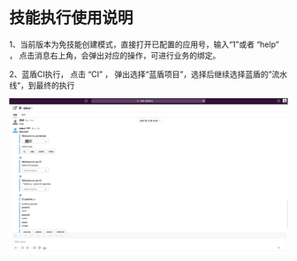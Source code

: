 # 技能执行使用说明

1、当前版本为免技能创建模式，直接打开已配置的应用号，输入“1”或者 “help” ， 点击消息右上角，会弹出对应的操作，可进行业务的绑定。

2、蓝盾CI执行， 点击 “CI” ， 弹出选择“蓝盾项目”，选择后继续选择蓝盾的”流水线“，到最终的执行

<img title="" src="../resource/img/slack_usage1.png" alt="image" style="zoom: 50%;" data-align="inline" width="1024">
